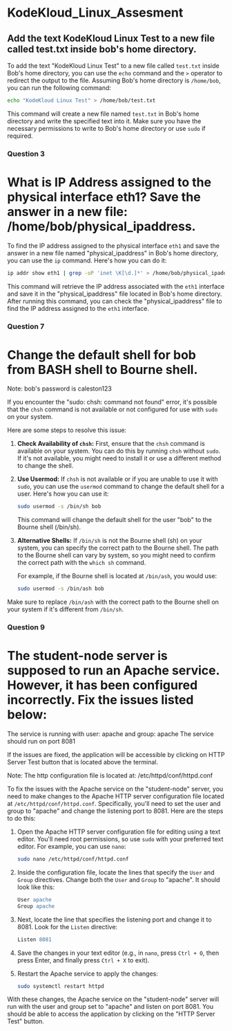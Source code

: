 # KodeKloud_Linux_Assesment

## Add the text KodeKloud Linux Test to a new file called test.txt inside bob's home directory.
To add the text "KodeKloud Linux Test" to a new file called `test.txt` inside Bob's home directory, you can use the `echo` command and the `>` operator to redirect the output to the file. Assuming Bob's home directory is `/home/bob`, you can run the following command:

```bash
echo "KodeKloud Linux Test" > /home/bob/test.txt
```

This command will create a new file named `test.txt` in Bob's home directory and write the specified text into it. Make sure you have the necessary permissions to write to Bob's home directory or use `sudo` if required.

### Question 3


# What is IP Address assigned to the physical interface eth1? Save the answer in a new file: /home/bob/physical_ipaddress.

To find the IP address assigned to the physical interface `eth1` and save the answer in a new file named "physical_ipaddress" in Bob's home directory, you can use the `ip` command. Here's how you can do it:

```bash
ip addr show eth1 | grep -oP 'inet \K[\d.]*' > /home/bob/physical_ipaddress
```

This command will retrieve the IP address associated with the `eth1` interface and save it in the "physical_ipaddress" file located in Bob's home directory. After running this command, you can check the "physical_ipaddress" file to find the IP address assigned to the `eth1` interface.

### Question 7


# Change the default shell for bob from BASH shell to Bourne shell.


Note: bob's password is caleston123

If you encounter the "sudo: chsh: command not found" error, it's possible that the `chsh` command is not available or not configured for use with `sudo` on your system. 

Here are some steps to resolve this issue:

1. **Check Availability of `chsh`:** First, ensure that the `chsh` command is available on your system. You can do this by running `chsh` without `sudo`. If it's not available, you might need to install it or use a different method to change the shell.

2. **Use Usermod:**
    If `chsh` is not available or if you are unable to use it with `sudo`, you can use the `usermod` command to change the default shell for a user. Here's how you can use it:

    ```bash
    sudo usermod -s /bin/sh bob
    ```

    This command will change the default shell for the user "bob" to the Bourne shell (/bin/sh).

3. **Alternative Shells:** If `/bin/sh` is not the Bourne shell (sh) on your system, you can specify the correct path to the Bourne shell. The path to the Bourne shell can vary by system, so you might need to confirm the correct path with the `which sh` command.

    For example, if the Bourne shell is located at `/bin/ash`, you would use:

    ```bash
    sudo usermod -s /bin/ash bob
    ```

Make sure to replace `/bin/ash` with the correct path to the Bourne shell on your system if it's different from `/bin/sh`.

### Question 9


# The student-node server is supposed to run an Apache service. However, it has been configured incorrectly. Fix the issues listed below:
The service is running with user: apache and group: apache
The service should run on port 8081


If the issues are fixed, the application will be accessible by clicking on HTTP Server Test button that is located above the terminal.

Note: The http configuration file is located at: /etc/httpd/conf/httpd.conf


To fix the issues with the Apache service on the "student-node" server, you need to make changes to the Apache HTTP server configuration file located at `/etc/httpd/conf/httpd.conf`. Specifically, you'll need to set the user and group to "apache" and change the listening port to 8081. Here are the steps to do this:

1. Open the Apache HTTP server configuration file for editing using a text editor. You'll need root permissions, so use `sudo` with your preferred text editor. For example, you can use `nano`:

    ```bash
    sudo nano /etc/httpd/conf/httpd.conf
    ```

2. Inside the configuration file, locate the lines that specify the `User` and `Group` directives. Change both the `User` and `Group` to "apache". It should look like this:

    ```apache
    User apache
    Group apache
    ```

3. Next, locate the line that specifies the listening port and change it to 8081. Look for the `Listen` directive:

    ```apache
    Listen 8081
    ```

4. Save the changes in your text editor (e.g., in `nano`, press `Ctrl + O`, then press Enter, and finally press `Ctrl + X` to exit).

5. Restart the Apache service to apply the changes:

    ```bash
    sudo systemctl restart httpd
    ```

With these changes, the Apache service on the "student-node" server will run with the user and group set to "apache" and listen on port 8081. You should be able to access the application by clicking on the "HTTP Server Test" button.






```ruby

```
